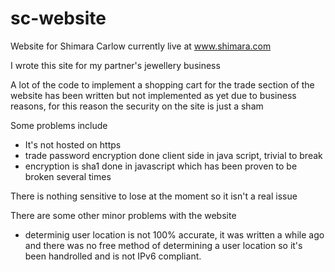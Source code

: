 sc-website
==========

Website for Shimara Carlow currently live at www.shimara.com

I wrote this site for my partner's jewellery business

A lot of the code to implement a shopping cart for the trade section of the website has been written but not implemented as yet due to business reasons, for this reason the security on the site is just a sham

Some problems include
 - It's not hosted on https
 - trade password encryption done client side in java script, trivial to break
 - encryption is sha1 done in javascript which has been proven to be broken several times
 
 There is nothing sensitive to lose at the moment so it isn't a real issue
 
 There are some other minor problems with the website 
 - determinig user location is not 100% accurate, it was written a while ago and there was no free method of determining a user location so it's been handrolled and is not IPv6 compliant.
